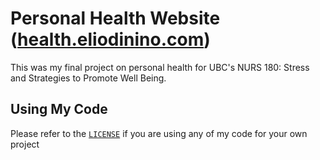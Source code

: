 # Personal Health Website ([health.eliodinino.com](https://health.eliodinino.com))
This was my final project on personal health for UBC's NURS 180: Stress and Strategies to Promote Well Being.

## Using My Code
Please refer to the [`LICENSE`](LICENSE) if you are using any of my code for your own project
